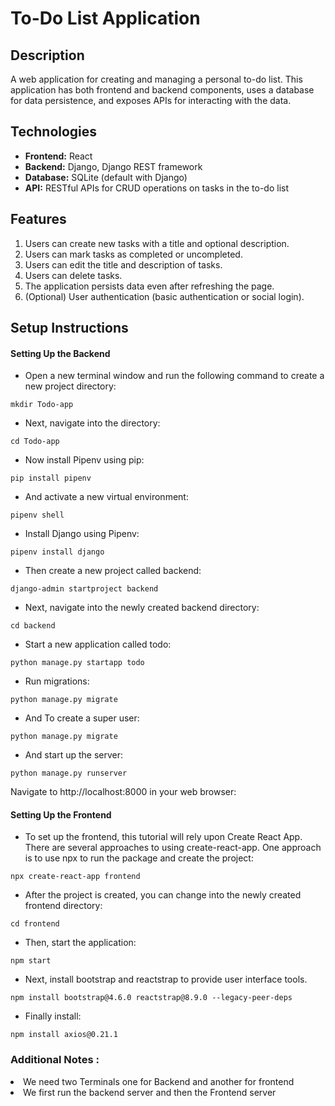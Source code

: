 

# To-Do List Application

## Description
A web application for creating and managing a personal to-do list. This application has both frontend and backend components, uses a database for data persistence, and exposes APIs for interacting with the data.

## Technologies
- **Frontend:** React
- **Backend:** Django, Django REST framework
- **Database:** SQLite (default with Django)
- **API:** RESTful APIs for CRUD operations on tasks in the to-do list

## Features
1. Users can create new tasks with a title and optional description.
2. Users can mark tasks as completed or uncompleted.
3. Users can edit the title and description of tasks.
4. Users can delete tasks.
5. The application persists data even after refreshing the page.
6. (Optional) User authentication (basic authentication or social login).

## Setup Instructions

#### Setting Up the Backend
- Open a new terminal window and run the following command to create a new project directory:
<pre><code>mkdir Todo-app</code></pre>
- Next, navigate into the directory:
<pre><code>cd Todo-app</code></pre>
- Now install Pipenv using pip:
<pre><code>pip install pipenv</code></pre>
- And activate a new virtual environment:
<pre><code>pipenv shell</code></pre>
- Install Django using Pipenv:
<pre><code>pipenv install django</code></pre>
- Then create a new project called backend:
<pre><code>django-admin startproject backend</code></pre>
- Next, navigate into the newly created backend directory:
<pre><code>cd backend</code></pre>
- Start a new application called todo:
<pre><code>python manage.py startapp todo</code></pre>
- Run migrations:
<pre><code>python manage.py migrate</code></pre>
- And To create a super user:
<pre><code>python manage.py migrate</code></pre>
- And start up the server:
<pre><code>python manage.py runserver</code></pre>
Navigate to http://localhost:8000 in your web browser:
<br>

#### Setting Up the Frontend
- To set up the frontend, this tutorial will rely upon Create React App. 
There are several approaches to using create-react-app. 
One approach is to use npx to run the package and create the project:
<pre><code>npx create-react-app frontend</code></pre>
- After the project is created, you can change into the newly created frontend directory:
 <pre><code>cd frontend</code></pre>
- Then, start the application:
 <pre><code>npm start</code></pre>
 - Next, install bootstrap and reactstrap to provide user interface tools.
  <pre><code>npm install bootstrap@4.6.0 reactstrap@8.9.0 --legacy-peer-deps</code></pre>
- Finally install:
<pre><code>npm install axios@0.21.1</code></pre>

### Additional Notes :
<li>We need two Terminals one for Backend and another for frontend </li>
<li>We first run the backend server and then the Frontend server</li>
